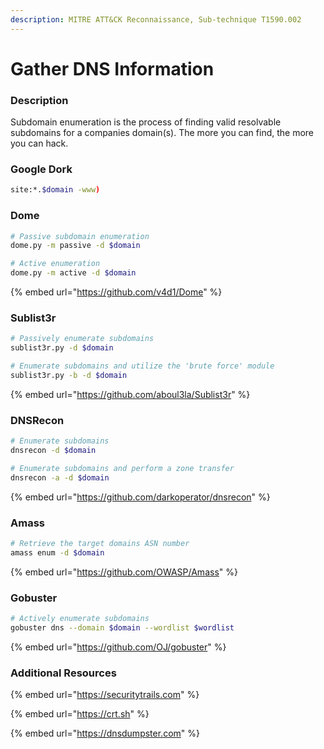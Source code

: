 ```yaml
---
description: MITRE ATT&CK Reconnaissance, Sub-technique T1590.002
---
```


# Gather DNS Information

### Description

Subdomain enumeration is the process of finding valid resolvable subdomains for a companies domain(s). The more you can find, the more you can hack.&#x20;

### Google Dork

```bash
site:*.$domain -www)
```

### Dome

```bash
# Passive subdomain enumeration
dome.py -m passive -d $domain

# Active enumeration
dome.py -m active -d $domain
```

{% embed url="https://github.com/v4d1/Dome" %}

### Sublist3r

```bash
# Passively enumerate subdomains
sublist3r.py -d $domain

# Enumerate subdomains and utilize the 'brute force' module
sublist3r.py -b -d $domain
```

{% embed url="https://github.com/aboul3la/Sublist3r" %}

### DNSRecon

```bash
# Enumerate subdomains
dnsrecon -d $domain

# Enumerate subdomains and perform a zone transfer
dnsrecon -a -d $domain
```

{% embed url="https://github.com/darkoperator/dnsrecon" %}

### Amass

```bash
# Retrieve the target domains ASN number
amass enum -d $domain
```

{% embed url="https://github.com/OWASP/Amass" %}

### Gobuster

```bash
# Actively enumerate subdomains
gobuster dns --domain $domain --wordlist $wordlist
```

{% embed url="https://github.com/OJ/gobuster" %}

### Additional Resources

{% embed url="https://securitytrails.com" %}

{% embed url="https://crt.sh" %}

{% embed url="https://dnsdumpster.com" %}
